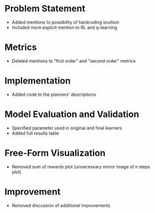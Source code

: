 # Problem Statement
- Added mentions to possibility of hardcoding soultion
- Included more explicit mention to RL and q-learning

# Metrics
- Deleted mentions to "first order" and "second order" metrics

# Implementation
- Added code to the planners' descriptions

# Model Evaluation and Validation
- Specified parameter used in original and final learners
- Added full results table

# Free-Form Visualization
- Removed sum of rewards plot (unnecessary mirror image of n steps plot)

# Improvement
- Removed discussion of additional improvements
